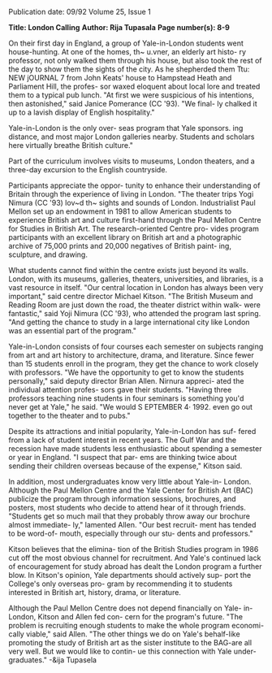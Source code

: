Publication date: 09/92
Volume 25, Issue 1

**Title: London Calling**
**Author: Rija Tupasala**
**Page number(s): 8-9**

On their first day in England, a 
group of Yale-in-London students 
went house-hunting. At one of the 
homes, th~ u.vner, an elderly art histo-
ry professor, not only walked them 
through his house, but also took the 
rest of the day to show them the sights 
of the city. As he shepherded them 
Ttu: NEW jOURNAL 7 
from John Keats' house to Hampstead 
Heath and Parliament Hill, the profes-
sor waxed eloquent about local lore 
and treated them to a typical pub 
lunch. "At first we were suspicious of 
his intentions, then astonished," said 
Janice Pomerance (CC '93). "We final-
ly chalked it up to a lavish display of 
English hospitality." 

Yale-in-London is the only over-
seas program that Yale sponsors. 
ing distance, and most major London 
galleries nearby. Students and scholars 
here virtually breathe British culture." 

Part of the curriculum involves visits 
to museums, London theaters, and a 
three-day excursion to the English 
countryside. 

Participants appreciate the oppor-
tunity to enhance their understanding 
of Britain through the experience of 
living in London. "The theater trips 
Yogi Nimura (CC '93) lov~d th~ sights and sounds of London. 
Industrialist Paul Mellon set up an 
endowment in 1981 to allow American 
students to experience British art and 
culture first-hand through the Paul 
Mellon Centre for Studies in British 
Art. The research-oriented Centre pro-
vides program participants with an 
excellent library on British art and a 
photographic archive of 75,000 prints 
and 20,000 negatives of British paint-
ing, sculpture, and drawing. 

What students cannot find within 
the centre exists just beyond its walls. 
London, with its museums, galleries, 
theaters, universities, and libraries, is a 
vast resource in itself. "Our central 
location in London has always been 
very important," said centre director 
Michael Kitson. "The British Museum 
and Reading Room are just down the 
road, the theater district within walk-
were fantastic," said Yoji Nimura (CC 
'93), who attended the program last 
spring. "And getting the chance to 
study in a large international city like 
London was an essential part of the 
program." 

Yale-in-London consists of four 
courses each semester on subjects 
ranging from art and art history to 
architecture, drama, and literature. 
Since fewer than 15 students enroll in 
the program, they get the chance to 
work closely with professors. "We have 
the opportunity to get to know the 
students personally," said deputy 
director Brian Allen. Nirnura appreci-
ated the individual attention profes-
sors gave their students. "Having 
three professors teaching nine students 
in four seminars is something you'd 
never get at Yale," he said. "We would 
S EPTEMBER 4· 1992. 
even go out together to the theater 
and to pubs." 

Despite its attractions and initial 
popularity, Yale-in-London has suf-
fered from a lack of student interest in 
recent years. The Gulf War and the 
recession have made students less 
enthusiastic about spending a semester 
or year in England. "I suspect that par-
ems are thinking twice about sending 
their children overseas because of the 
expense," Kitson said. 

In addition, most undergraduates 
know very little about Yale-in-
London. Although the Paul Mellon 
Centre and the Yale Center for British 
Art (BAC) publicize the program 
through 
information 
sessions, 
brochures, and posters, most students 
who decide to attend hear of it 
through friends. "Students get so 
much mail that they probably throw 
away our brochure almost immediate-
ly," lamented Allen. "Our best recruit-
ment has tended to be word-of-
mouth, especially through our stu-
dents and professors." 

Kitson believes that the elimina-
tion of the British Studies program in 
1986 cut off the most obvious channel 
for recruitment. And Yale's continued 
lack of encouragement for study 
abroad has dealt the London program 
a further blow. In Kitson's opinion, 
Yale departments should actively sup-
port the College's only overseas pro-
gram by recommending it to students 
interested in British art, history, 
drama, or literature. 

Although the Paul Mellon Centre 
does not depend financially on Yale-
in-London, Kitson and Allen fed con-
cern for the program's future. "The 
problem is recruiting enough students 
to make the whole program economi-
cally viable," said Allen. "The other 
things we do on Yale's behalf-like 
promoting the study of British art as 
the sister institute to the BAG-are all 
very well. But we would like to contin-
ue this connection with Yale under-
graduates." 
-&ija Tupasela